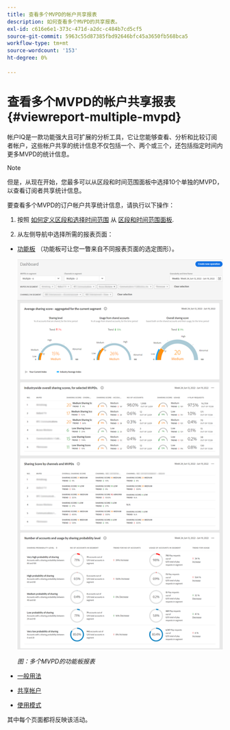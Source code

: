 ```yaml
---
title: 查看多个MVPD的帐户共享报表
description: 如何查看多个MVPD的共享报表。
exl-id: c616e6e1-373c-471d-a2dc-c484b7cd5cf5
source-git-commit: 5963c55d87385fbd92646bfc45a3650fb568bca5
workflow-type: tm+mt
source-wordcount: '153'
ht-degree: 0%

---
```


# 查看多个MVPD的帐户共享报表 {#viewreport-multiple-mvpd}

帐户IQ是一款功能强大且可扩展的分析工具，它让您能够查看、分析和比较订阅者帐户，这些帐户共享的统计信息不仅包括一个、两个或三个，还包括指定时间内更多MVPD的统计信息。

>[!NOTE]
>
>但是，从现在开始，您最多可以从区段和时间范围面板中选择10个单独的MVPD，以查看订阅者共享统计信息。

要查看多个MVPD的订户帐户共享统计信息，请执行以下操作：

1. 按照 [如何定义区段和选择时间范围](/help/AccountIQ/howto-select-segment-timeframe.md) 从 [区段和时间范围面板](/help/AccountIQ/segments-timeframe.md).

1. 从左侧导航中选择所需的报表页面：

* [功能板](/help/AccountIQ/dashboard.md) （功能板可让您一瞥来自不同报表页面的选定图形）。

   ![](assets/mult-mvpds-dashboard.png)

   *图：多个MVPD的功能板报表*

* [一般用法](/help/AccountIQ/general-usage-reports.md)

* [共享帐户](/help/AccountIQ/shared-acc-reports.md)

* [使用模式](/help/AccountIQ/usage-patterns.md)

其中每个页面都将反映该活动。
